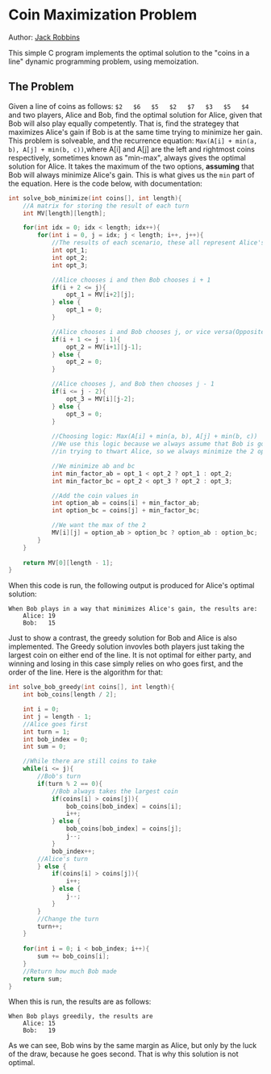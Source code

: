 # Coin Maximization Problem
Author: [Jack Robbins](https://www.github.com/jackr276)

This simple C program implements the optimal solution to the "coins in a line" dynamic programming problem, using memoization.

## The Problem
Given a line of coins as follows: `$2   $6   $5   $2   $7   $3   $5   $4` and two players, Alice and Bob, find the optimal solution for Alice, given that Bob will also play equally competently. That is, find the strategey that maximizes Alice's gain if Bob is at the same time trying to minimize her gain. This problem is solveable, and the recurrence equation: `Max(A[i] + min(a, b), A[j] + min(b, c))`,where A[i] and A[j] are the left and rightmost coins respectively, sometimes known as "min-max", always gives the optimal solution for Alice. It takes the maximum of the two options, **assuming** that Bob will always minimize Alice's gain. This is what gives us the `min` part of the equation. Here is the code below, with documentation:
```c
int solve_bob_minimize(int coins[], int length){
	//A matrix for storing the result of each turn
	int MV[length][length];

	for(int idx = 0; idx < length; idx++){
		for(int i = 0, j = idx; j < length; i++, j++){
			//The results of each scenario, these all represent Alice's gain
			int opt_1;
			int opt_2;
			int opt_3;

			//Alice chooses i and then Bob chooses i + 1
			if(i + 2 <= j){
				opt_1 = MV[i+2][j];
			} else {
				opt_1 = 0;
			}

			//Alice chooses i and Bob chooses j, or vice versa(Opposite ends scenario)
			if(i + 1 <= j - 1){
				opt_2 = MV[i+1][j-1];	
			} else {
				opt_2 = 0;
			}

			//Alice chooses j, and Bob then chooses j - 1
			if(i <= j - 2){
				opt_3 = MV[i][j-2];
			} else {
				opt_3 = 0;
			}
		
			//Choosing logic: Max(A[i] + min(a, b), A[j] + min(b, c))
			//We use this logic because we always assume that Bob is going to play optimally
			//in trying to thwart Alice, so we always minimize the 2 options

			//We minimize ab and bc
			int min_factor_ab = opt_1 < opt_2 ? opt_1 : opt_2;
			int min_factor_bc = opt_2 < opt_3 ? opt_2 : opt_3;

			//Add the coin values in
			int option_ab = coins[i] + min_factor_ab;
			int option_bc = coins[j] + min_factor_bc;

			//We want the max of the 2
			MV[i][j] = option_ab > option_bc ? option_ab : option_bc;
		}
	}
	
	return MV[0][length - 1];
}
```

When this code is run, the following output is produced for Alice's optimal solution:
```console
When Bob plays in a way that minimizes Alice's gain, the results are:
	Alice: 19
	Bob:   15
```

Just to show a contrast, the greedy solution for Bob and Alice is also implemented. The Greedy solution invovles both players just taking the largest coin on either end of the line. It is not optimal for either party, and winning and losing in this case simply relies on who goes first, and the order of the line. Here is the algorithm for that: 
```c
int solve_bob_greedy(int coins[], int length){
	int bob_coins[length / 2];

	int i = 0;
	int j = length - 1;
	//Alice goes first
	int turn = 1;
	int bob_index = 0;	
	int sum = 0;

	//While there are still coins to take
	while(i <= j){
		//Bob's turn
		if(turn % 2 == 0){
			//Bob always takes the largest coin
			if(coins[i] > coins[j]){
				bob_coins[bob_index] = coins[i];		
				i++;
			} else {
				bob_coins[bob_index] = coins[j];
				j--;
			}
			bob_index++;
		//Alice's turn
		} else {
			if(coins[i] > coins[j]){
				i++;
			} else {
				j--;
			}
		}
		//Change the turn
		turn++;
	} 
	
	for(int i = 0; i < bob_index; i++){
		sum += bob_coins[i];
	}
	//Return how much Bob made
	return sum;
}
```
When this is run, the results are as follows:
```console
When Bob plays greedily, the results are 
	Alice: 15
	Bob:   19
```
As we can see, Bob wins by the same margin as Alice, but only by the luck of the draw, because he goes second. That is why this solution is not optimal.
